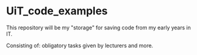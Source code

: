 # UiT_code_examples
This repository will be my "storage" for saving code from my early years in IT.

Consisting of: obligatory tasks given by lecturers and more.
